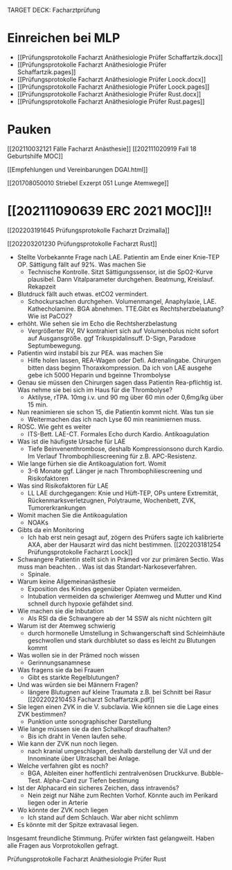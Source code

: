 TARGET DECK: Facharztprüfung

# Einreichen bei MLP
- [[Prüfungsprotokolle Facharzt Anäthesiologie Prüfer Schaffartzik.docx]]
- [[Prüfungsprotokolle Facharzt Anäthesiologie Prüfer Schaffartzik.pages]]
- [[Prüfungsprotokolle Facharzt Anäthesiologie Prüfer Loock.docx]]
- [[Prüfungsprotokolle Facharzt Anäthesiologie Prüfer Loock.pages]]
- [[Prüfungsprotokolle Facharzt Anäthesiologie Prüfer Rust.docx]]
- [[Prüfungsprotokolle Facharzt Anäthesiologie Prüfer Rust.pages]]

# Pauken
[[202110032121 Fälle Facharzt Anästhesie]]
[[202111020919 Fall 18 Geburtshilfe MOC]]

[[Empfehlungen und Vereinbarungen DGAI.html]]

[[201708050010 Striebel Exzerpt 051 Lunge Atemwege]]

# [[202111090639 ERC 2021 MOC]]!!
[[202203191645 Prüfungsprotokolle Facharzt Drzimalla]]

[[202203201230 Prüfungsprotokolle Facharzt Rust]]
- Stellte Vorbekannte Frage nach LAE. Patientin am Ende einer Knie-TEP OP. Sättigung fällt auf 92%. Was machen Sie
	- Technische Kontrolle. Sitzt Sättigungssensor, ist die SpO2-Kurve plausibel. Dann Vitalparameter durchgehen. Beatmung, Kreislauf. Rekapzeit
- Blutdruck fällt auch etwas. etCO2 vermindert.
	- Schockursachen durchgehen. Volumenmangel, Anaphylaxie, LAE. Kathecholamine. BGA abnehmen. TTE.Gibt es Rechtsherzbelaatung? Wie ist PaCO2?
- erhöht. Wie sehen sie im Echo die Rechtsherzbelastung
	- Vergrößerter RV, RV kontrahiert sich auf Volumenbolus nicht sofort auf Ausgansgröße. ggf Trikuspidalinsuff. D-Sign, Paradoxe Septumbewegung.
- Patientin wird instabil bis zur PEA. was machen Sie
	- Hilfe holen lassen, REA-Wagen oder Defi. Adrenalingabe. Chirurgen bitten dass beginn Thoraxkompression. Da ich von LAE ausgehe gebe ich 5000 Heparin und bgeinne Thrombolyse
- Genau sie müssen den Chirurgen sagen dass Patientin Rea-pflichtig ist. Was nehme sie bei sich im Haus für die Thrombolyse?
	- Aktilyse, rTPA. 10mg i.v. und 90 mg über 60 min oder 0,6mg/kg über 15 min.
-  Nun reanimieren sie schon 15, die Patientin kommt nicht. Was tun sie
	-  Weitermachen das ich nach Lyse 60 min reanimiernen muss.
-  ROSC. Wie geht es weiter
	-  ITS-Bett. LAE-CT. Formales Echo durch Kardio. Antikoagulation
-  Was ist die häufigste Ursache für LAE
	-  Tiefe Beinvenenthrombose, deshalb Kompressionsono durch Kardio. Im Verlauf Thrombophiliescreening für z.B. APC-Resistenz.
-  Wie lange fürhen sie die Antikoagulation fort. Womit
	-  3-6 Monate ggf. Länger je nach Thrombophiliescreening und Risikofaktoren
- Was sind Risikofaktoren für LAE
	- LL LAE durchgegangen: Knie und Hüft-TEP, OPs untere Extremität, Rückenmarksverletzugnen, Polytraume, Wochenbett, ZVK, Tumorerkrankungen
-  Womit machen Sie die Antikoagulation
	-  NOAKs
-  Gibts da ein Monitoring
	-  Ich hab erst nein gesagt auf, zögern des Prüfers sagte ich kalibrierte AXA, aber der Hausarzt wird das nicht bestimmen.
[[202203181254 Prüfungsprotokolle Facharzt Loock]]
- Schwangere Patientin stellt sich in Prämed vor zur primären Sectio. Was muss man beachten. . Was ist das Standart-Narkoseverfahren. 
	- Spinale. 
- Warum keine Allgemeinanästhesie
	- Exposition des Kindes gegenüber Opiaten vermeiden.
	- Intubation vermeiden da schwieriger Atemweg und Mutter und Kind schnell durch hypoxie gefähdet sind.
- Wie machen sie die Inbutation
	- Als RSI da die Schwangere ab der 14 SSW als nicht nüchtern gilt
- Warum ist der Atemweg schwierig
	- durch hormonelle Umstellung in Schwangerschaft sind Schleimhäute geschwollen und stark durchblutet so dass es leicht zu Blutungen kommt
- Was wollen sie in der Prämed noch wissen
	- Gerinnungsanamnese
- Was fragens sie da bei Frauen
	- Gibt es starkte Regelblutungen?
- Und was würden sie bei Männern Fragen?
	- längere Blutugnen auf kleine Traumata z.B. bei Schnitt bei Rasur
[[202202210453 Facharzt Schaffartzik.pdf]]
- Sie legen einen ZVK in die V. subclavia. Wie können sie die Lage eines ZVK bestimmen?
	- Punktion unte sonographischer Darstellung
- Wie lange müssen sie da den Schallkopf draufhalten?
	- Bis ich draht in Venen laufen sehe.
- Wie kann der ZVK nun noch liegen.
	- nach kranial umgeschlagen, deshalb darstellung der VJI und der Innominate über Ultraschall bei Anlage.
- Welche verfahren gibt es noch?
	- BGA, Ableiten einer hoffentlichi zentralvenösen Druckkurve. Bubble-Test.  Alpha-Card zur Tiefen bestimung
- Ist der Alphacard ein sicheres Zeichen, dass intravenös?
	- Nein zeigt nur Nähe zum Rechten Vorhof. Könnte auch im Perikard liegen oder in Arterie
-  Wo könnte der ZVK noch liegen
	-  Ich stand auf dem Schlauch. War aber nicht schlimm
-   Es könnte  mit der Spitze extravasal liegen.


Insgesamt freundliche Stimmung. Prüfer wirkten fast gelangweilt. Haben alle Fragen aus Vorprotokollen gefragt.

Prüfungsprotokolle Facharzt Anäthesiologie Prüfer Rust